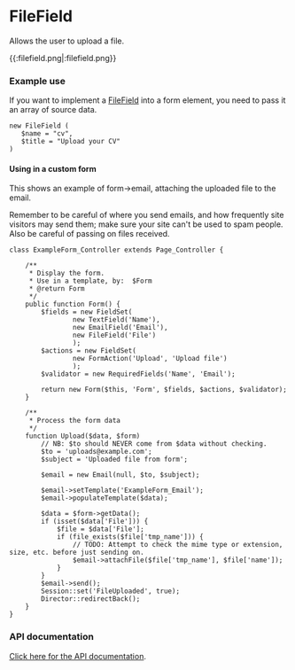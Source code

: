 # FileField
Allows the user to upload a file.

{{:filefield.png|:filefield.png}}


### Example use
If you want to implement a [FileField](FileField) into a form element, you need to pass it an array of source data.

~~~ {php}
new FileField (
   $name = "cv",
   $title = "Upload your CV"
)
~~~

#### Using in a custom form
This shows an example of form->email, attaching the uploaded file to the email.

Remember to be careful of where you send emails, and how frequently site visitors may send them; make sure your site can't be used to spam people.  Also be careful of passing on files received.

~~~ {php}
class ExampleForm_Controller extends Page_Controller {

	/**
	 * Display the form.
	 * Use in a template, by:  $Form
	 * @return Form
	 */
	public function Form() {
		$fields = new FieldSet(
				new TextField('Name'),
				new EmailField('Email'),
				new FileField('File')
				);
		$actions = new FieldSet(
				new FormAction('Upload', 'Upload file')
				);
		$validator = new RequiredFields('Name', 'Email');

		return new Form($this, 'Form', $fields, $actions, $validator);
	}

	/**
	 * Process the form data
	 */
	function Upload($data, $form)
		// NB: $to should NEVER come from $data without checking.
		$to = 'uploads@example.com';
		$subject = 'Uploaded file from form';

		$email = new Email(null, $to, $subject);

		$email->setTemplate('ExampleForm_Email');
		$email->populateTemplate($data);

		$data = $form->getData();
		if (isset($data['File'])) {
			$file = $data['File'];
			if (file_exists($file['tmp_name'])) {
		 		// TODO: Attempt to check the mime type or extension, size, etc. before just sending on.
				$email->attachFile($file['tmp_name'], $file['name']);
			}
		}
		$email->send();
		Session::set('FileUploaded', true);
		Director::redirectBack();
	}
}

~~~
 
### API documentation
[Click here for the API documentation](http://api.silverstripe.org/trunk/forms/fields-files/FileField.html). 
